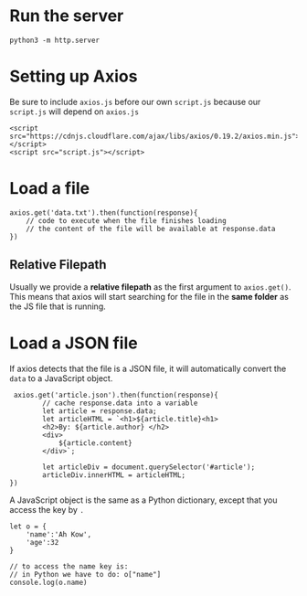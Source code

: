 # Run the server
```
python3 -m http.server
```

# Setting up Axios

Be sure to include `axios.js` before our own `script.js` because our `script.js` will depend on `axios.js`

```
<script src="https://cdnjs.cloudflare.com/ajax/libs/axios/0.19.2/axios.min.js"></script>
<script src="script.js"></script>
```

# Load a file
```
axios.get('data.txt').then(function(response){
    // code to execute when the file finishes loading
    // the content of the file will be available at response.data
})
```

## Relative Filepath
Usually we provide a **relative filepath** as the first argument to `axios.get()`. This means
that axios will start searching for the file in the **same folder** as the JS file that is
running.

# Load a JSON file
If axios detects that the file is a JSON file, it will automatically convert the `data` to a JavaScript object.

```
 axios.get('article.json').then(function(response){
        // cache response.data into a variable
        let article = response.data;
        let articleHTML = `<h1>${article.title}<h1>
        <h2>By: ${article.author} </h2>
        <div>
            ${article.content}
        </div>`;

        let articleDiv = document.querySelector('#article');
        articleDiv.innerHTML = articleHTML;
})
```

A JavaScript object is the same as a Python dictionary, except that you access the key by `.`

```
let o = {
    'name':'Ah Kow',
    'age':32
}

// to access the name key is:
// in Python we have to do: o["name"]
console.log(o.name)
```